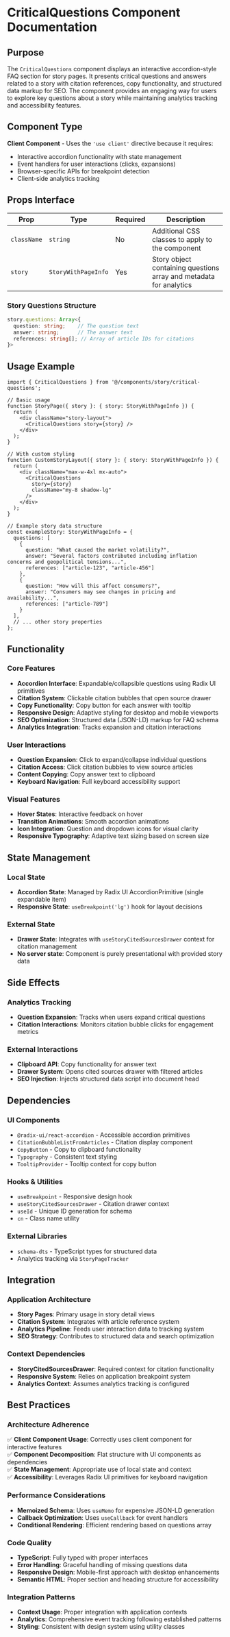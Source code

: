# CriticalQuestions Component Documentation

## Purpose

The `CriticalQuestions` component displays an interactive accordion-style FAQ section for story pages. It presents critical questions and answers related to a story with citation references, copy functionality, and structured data markup for SEO. The component provides an engaging way for users to explore key questions about a story while maintaining analytics tracking and accessibility features.

## Component Type

**Client Component** - Uses the `'use client'` directive because it requires:
- Interactive accordion functionality with state management
- Event handlers for user interactions (clicks, expansions)
- Browser-specific APIs for breakpoint detection
- Client-side analytics tracking

## Props Interface

| Prop | Type | Required | Description |
|------|------|----------|-------------|
| `className` | `string` | No | Additional CSS classes to apply to the component |
| `story` | `StoryWithPageInfo` | Yes | Story object containing questions array and metadata for analytics |

### Story Questions Structure
```typescript
story.questions: Array<{
  question: string;    // The question text
  answer: string;      // The answer text
  references: string[]; // Array of article IDs for citations
}>
```

## Usage Example

```tsx
import { CriticalQuestions } from '@/components/story/critical-questions';

// Basic usage
function StoryPage({ story }: { story: StoryWithPageInfo }) {
  return (
    <div className="story-layout">
      <CriticalQuestions story={story} />
    </div>
  );
}

// With custom styling
function CustomStoryLayout({ story }: { story: StoryWithPageInfo }) {
  return (
    <div className="max-w-4xl mx-auto">
      <CriticalQuestions 
        story={story}
        className="my-8 shadow-lg"
      />
    </div>
  );
}

// Example story data structure
const exampleStory: StoryWithPageInfo = {
  questions: [
    {
      question: "What caused the market volatility?",
      answer: "Several factors contributed including inflation concerns and geopolitical tensions...",
      references: ["article-123", "article-456"]
    },
    {
      question: "How will this affect consumers?",
      answer: "Consumers may see changes in pricing and availability...",
      references: ["article-789"]
    }
  ],
  // ... other story properties
};
```

## Functionality

### Core Features
- **Accordion Interface**: Expandable/collapsible questions using Radix UI primitives
- **Citation System**: Clickable citation bubbles that open source drawer
- **Copy Functionality**: Copy button for each answer with tooltip
- **Responsive Design**: Adaptive styling for desktop and mobile viewports
- **SEO Optimization**: Structured data (JSON-LD) markup for FAQ schema
- **Analytics Integration**: Tracks expansion and citation interactions

### User Interactions
- **Question Expansion**: Click to expand/collapse individual questions
- **Citation Access**: Click citation bubbles to view source articles
- **Content Copying**: Copy answer text to clipboard
- **Keyboard Navigation**: Full keyboard accessibility support

### Visual Features
- **Hover States**: Interactive feedback on hover
- **Transition Animations**: Smooth accordion animations
- **Icon Integration**: Question and dropdown icons for visual clarity
- **Responsive Typography**: Adaptive text sizing based on screen size

## State Management

### Local State
- **Accordion State**: Managed by Radix UI AccordionPrimitive (single expandable item)
- **Responsive State**: `useBreakpoint('lg')` hook for layout decisions

### External State
- **Drawer State**: Integrates with `useStoryCitedSourcesDrawer` context for citation management
- **No server state**: Component is purely presentational with provided story data

## Side Effects

### Analytics Tracking
- **Question Expansion**: Tracks when users expand critical questions
- **Citation Interactions**: Monitors citation bubble clicks for engagement metrics

### External Interactions
- **Clipboard API**: Copy functionality for answer text
- **Drawer System**: Opens cited sources drawer with filtered articles
- **SEO Injection**: Injects structured data script into document head

## Dependencies

### UI Components
- `@radix-ui/react-accordion` - Accessible accordion primitives
- `CitationBubbleListFromArticles` - Citation display component
- `CopyButton` - Copy to clipboard functionality
- `Typography` - Consistent text styling
- `TooltipProvider` - Tooltip context for copy button

### Hooks & Utilities
- `useBreakpoint` - Responsive design hook
- `useStoryCitedSourcesDrawer` - Citation drawer context
- `useId` - Unique ID generation for schema
- `cn` - Class name utility

### External Libraries
- `schema-dts` - TypeScript types for structured data
- Analytics tracking via `StoryPageTracker`

## Integration

### Application Architecture
- **Story Pages**: Primary usage in story detail views
- **Citation System**: Integrates with article reference system
- **Analytics Pipeline**: Feeds user interaction data to tracking system
- **SEO Strategy**: Contributes to structured data and search optimization

### Context Dependencies
- **StoryCitedSourcesDrawer**: Required context for citation functionality
- **Responsive System**: Relies on application breakpoint system
- **Analytics Context**: Assumes analytics tracking is configured

## Best Practices

### Architecture Adherence
✅ **Client Component Usage**: Correctly uses client component for interactive features  
✅ **Component Decomposition**: Flat structure with UI components as dependencies  
✅ **State Management**: Appropriate use of local state and context  
✅ **Accessibility**: Leverages Radix UI primitives for keyboard navigation  

### Performance Considerations
- **Memoized Schema**: Uses `useMemo` for expensive JSON-LD generation
- **Callback Optimization**: Uses `useCallback` for event handlers
- **Conditional Rendering**: Efficient rendering based on questions array

### Code Quality
- **TypeScript**: Fully typed with proper interfaces
- **Error Handling**: Graceful handling of missing questions data
- **Responsive Design**: Mobile-first approach with desktop enhancements
- **Semantic HTML**: Proper section and heading structure for accessibility

### Integration Patterns
- **Context Usage**: Proper integration with application contexts
- **Analytics**: Comprehensive event tracking following established patterns
- **Styling**: Consistent with design system using utility classes